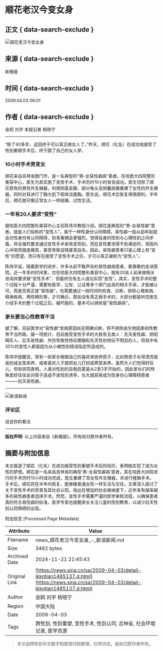 # 顺花老汉今变女身

## 正文 { data-search-exclude }


![顺花老汉今变女身](//n.sinaimg.cn/sinakd10200/360/w180h180/20221208/3008-870ad33e6e38d1a53154b435062db648.jpg)

## 来源 { data-search-exclude }
新晚报

## 时间 { data-search-exclude }
2009.04.03 06:01

## 作者 { data-search-exclude }
金鸥 刘宇 本报记者 杨晓宁

---

“盼了40多年，这回终于可以真正做女人了。”昨天，顺花（化名）在成功地接受了性别重塑手术后，终于圆了自己的女人梦。

### 10小时手术男变女

顺花来自吉林省图门市，是一名典型的“男-女易性癖病”患者。在哈医大四院整形美容中心，医生为其实施了变性手术，手术历时10小时宣告成功，医生切除了顺花原有的男性外生殖器，利用阴茎皮瓣、部分龟头及阴囊皮瓣重建了女性的外生殖器，同时对其进行了胸大肌下假体法隆胸。医生说，顺花术后恢复得很顺利，半年后，顺花就可像正常女人一样结婚、过性生活。

### 一年有20人要求“变性”

据哈医大四院整形美容中心主任陈伟华教授介绍，顺花是典型的“男-女易性癖”患者，就是人们俗称的“变性人”，属于一种性身份认同障碍。易性癖一般从幼年起就会对性身份有认同障碍，到青春期会更强烈，觉得自身的性别与心理性别之间矛盾，并会强烈要求通过变性手术来改变性别，而在变性要求得不到满足时，常因内心冲突而极度痛苦，甚至导致自残甚至自杀。因此，易性癖患者只是心理上有“变性”的愿望，而只有在接受了变性手术之后，才可以真正被称为“变性人”。

陈伟华说，随着医学的进步，许多从前不敢声张的易性癖病患者，都勇敢的走进医院。近一年多的时间里，仅在哈医大四院整形美容中心，就有20余人前来做相关咨询并要求做“变性手术”，但最终仅有五人成功实现“变性”。其实，变性手术的整个过程十分严谨，需要有医学、公安、公证等多个部门出具的相关手续，才能被认可。而是否真正是“易性癖”，也需要通过一段时间的检查、诊断，排除心理疾病、精神疾病、两性畸形等，才可确诊。那些没有真正做手术的，大部分都是听完医生介绍手术的整个过程之后，被吓跑的，基本可以排除是“易性癖病”。

### 家长要当心性教育不当

据了解，目前医学对“易性癖”发病原因尚无明确论断，但不排除由生物因素和性教育不当所致。据一项统计，目前接受变性手术的大致有五类人：先天易性癖、阴阳畸形人、后天易性癖、外伤导致性特征模糊和先天性别特征不明显的人，但其中有30%的变性人都是因为从小被性别错误指定所造成的。

陈伟华提醒说，常有一些家长根据自己的喜好来抚养孩子，比如男孩子长得漂亮就装扮成女孩来养，或者喜欢儿子就把女儿打扮成男孩来养。虽然大人们觉得好玩儿，但有研究表明，人类对性别的自我启蒙是从2至3岁开始的，因此家长们的特殊爱好往往会对孩子造成不良性别诱导，长大就容易成为性身份心理障碍患者———后天易性癖。

---

![新浪新闻](https://n.sinaimg.cn/default/80905340/20200331/sinalogo.png)

### 评论区
说说你的看法

---

**版权声明**: 以上内容来自《新晚报》，所有权归原作者所有。

## 摘要与附加信息

<!-- tcd_abstract -->
本文报道了顺花（化名）在成功接受性别重塑手术后的经历，表明她实现了成为女性的梦想。顺花是一名来自吉林省的典型‘男-女易性癖病’患者，其在哈医大四院进行的手术历时10小时成功完成，医生重建了其女性外生殖器，并进行隆胸手术。手术后，顺花将在半年内恢复，能够像普通女性一样生活与交往。文章深入探讨了关于变性手术的背景及其社会认知，指出在增加的社会接纳度下，近年来有越来越多的易性癖患者选择手术。然而，变性手术需要严谨的医学审核流程，以确保患者真的符合易性癖的标准。医学专家也提醒家长关注儿童的性别教育，以减少后天性别认同障碍的出现。
<!-- tcd_abstract_end -->

附加信息 [Processed Page Metadata]

| Attribute       | Value                                  |
|-----------------|----------------------------------------|
| Filename        | news_顺花老汉今变女身_-_新浪新闻.md                             |
| Size            | 3462 bytes                           |
| Archived Date   | 2024-11-21 21:45:43                             |
| Original Link   | [https://news.sina.cn/sa/2009-04-03/detail-ikkntian1485137.d.html](https://news.sina.cn/sa/2009-04-03/detail-ikkntian1485137.d.html)                       |
| Author          | 金鸥 刘宇 杨晓宁                               |
| Region          | 中国大陆                               |
| Date            | 2009-04-03                                 |
| Tags            | 跨性别, 性别重塑, 变性手术, 性别认同, 吉林省, 社会环境记录, 医学资源                                 |
>
> 本文由跨性别中文数字档案馆归档整理，仅供浏览。版权归原作者所有。
>